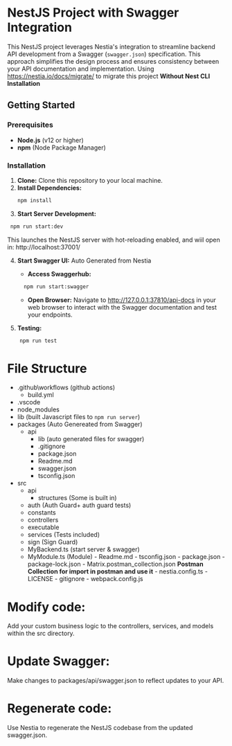 # NestJS Project with Swagger Integration

This NestJS project leverages Nestia's integration to streamline backend API development from a Swagger (`swagger.json`) specification. This approach simplifies the design process and ensures consistency between your API documentation and implementation.
Using https://nestia.io/docs/migrate/ to migrate this project **Without Nest CLI Installation**


## Getting Started

### Prerequisites

- **Node.js** (v12 or higher)
- **npm** (Node Package Manager)


### Installation

1. **Clone:** Clone this repository to your local machine.
2. **Install Dependencies:**
   ```bash
   npm install
   ```
3. **Start Server Development:**
  ```bash
   npm run start:dev
  ```
This launches the NestJS server with hot-reloading enabled, and wiil open in: http://localhost:37001/

4. **Start Swagger UI:**
  Auto Generated from Nestia
   - **Access Swaggerhub:**
    ```bash
      npm run start:swagger
    ```
   - **Open Browser:** Navigate to http://127.0.0.1:37810/api-docs in your web browser to interact with the Swagger documentation and test your endpoints.

5. **Testing:**
  ```bash
      npm run test
  ```

# File Structure
   - .github\workflows (github actions)
      - build.yml
   - .vscode
   - node_modules
   - lib (built Javascript files to ```npm run server```)
   - packages (Auto Genereated from Swagger)
      - api
        - lib (auto generated files for swagger)
        - .gitignore
        - package.json
        - Readme.md
        - swagger.json 
        - tsconfig.json
   - src
        - api
            - structures (Some is built in)
        - auth (Auth Guard+ auth guard tests)
        - constants
        - controllers
        - executable
        - services (Tests included)
        - sign (Sign Guard)
        - MyBackend.ts (start server & swagger)
        - MyModule.ts (Module)
    - Readme.md
    - tsconfig.json
    - package.json
    - package-lock.json
    - Matrix.postman_collection.json **Postman Collection for import in postman and use it**
    - nestia.config.ts
    - LICENSE
    - gitignore
    - webpack.config.js


# Modify code: 
  Add your custom business logic to the controllers, services, and models within the src directory.
# Update Swagger: 
  Make changes to packages/api/swagger.json to reflect updates to your API.
# Regenerate code: 
  Use Nestia to regenerate the NestJS codebase from the updated swagger.json.
